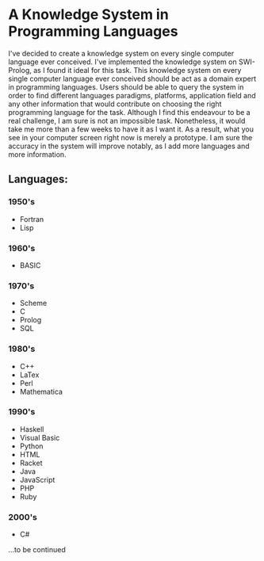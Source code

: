 <h1>A Knowledge System in Programming Languages</h1>

I've decided to create a knowledge system on every single computer language ever
conceived. I've implemented the knowledge system on SWI-Prolog, as I found it ideal for this task. This knowledge
system on every single computer language ever conceived should be act as a domain expert in
programming languages. Users should be able to query the system in order to find different languages
paradigms, platforms, application field and any other information that would contribute on choosing
the right programming language for the task.
Although I find this endeavour to be a real challenge, I am sure is not an impossible task. Nonetheless,
it would take me more than a few weeks to have it as I want it. As a result, what you see in your
computer screen right now is merely a prototype. I am sure the accuracy in the system will improve
notably, as I add more languages and more information.

<h2>Languages: </h2>

<h3>1950's</h3>
<ul>
  <li>Fortran</li>
  <li>Lisp</li>
</ul>

<h3>1960's</h3>
<ul>
  <li>BASIC</li>
</ul>

<h3>1970's</h3>
<ul>
  <li>Scheme</li>
  <li>C</li>
  <li>Prolog</li>
  <li>SQL</li>
</ul>

<h3>1980's</h3>
<ul>
  <li>C++</li>
  <li>LaTex</li>
  <li>Perl</li>
  <li>Mathematica</li>
</ul>

<h3>1990's</h3>
<ul>
  <li>Haskell</li>
  <li>Visual Basic</li>
  <li>Python</li>
  <li>HTML</li>
  <li>Racket</li>
  <li>Java</li>
  <li>JavaScript</li>
  <li>PHP</li>
  <li>Ruby</li>
</ul>

<h3>2000's</h3>
<ul>
  <li>C#</li>
</ul>

...to be continued

